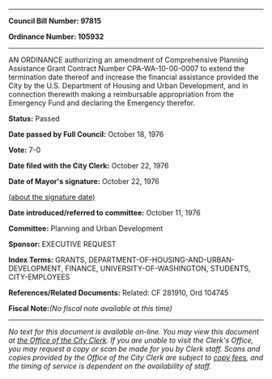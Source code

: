

********

**Council Bill Number: 97815**
   
**Ordinance Number: 105932**
********

 AN ORDINANCE authorizing an amendment of Comprehensive Planning Assistance Grant Contract Number CPA-WA-10-00-0007 to extend the termination date thereof and increase the financial assistance provided the City by the U.S. Department of Housing and Urban Development, and in connection therewith making a reimbursable appropriation from the Emergency Fund and declaring the Emergency therefor.

**Status:** Passed
   
**Date passed by Full Council:** October 18, 1976
   
**Vote:** 7-0
   
**Date filed with the City Clerk:** October 22, 1976
   
**Date of Mayor's signature:** October 22, 1976
   
[(about the signature date)](/~public/approvaldate.htm)
   
   
   
**Date introduced/referred to committee:** October 11, 1976
   
**Committee:** Planning and Urban Development
   
**Sponsor:** EXECUTIVE REQUEST
   
   
**Index Terms:** GRANTS, DEPARTMENT-OF-HOUSING-AND-URBAN-DEVELOPMENT, FINANCE, UNIVERSITY-OF-WASHINGTON, STUDENTS, CITY-EMPLOYEES

**References/Related Documents:** Related: CF 281910, Ord 104745

**Fiscal Note:**_(No fiscal note available at this time)_
********

_No text for this document is available on-line. You may view this document at [the Office of the City Clerk](http://www.seattle.gov/leg/clerk/contactUs.htm). If you are unable to visit the Clerk's Office, you may request a copy or scan be made for you by Clerk staff. Scans and copies provided by the Office of the City Clerk are subject to [copy fees](http://clerk.seattle.gov/~public/clerkfees.htm), and the timing of service is dependent on the availability of staff._

